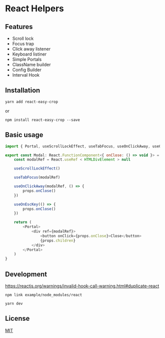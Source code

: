 # React Helpers

## Features

- Scroll lock
- Focus trap
- Click away listener
- Keyboard listiner
- Simple Portals
- ClassName builder
- Config Builder
- Interval Hook

## Installation

```shell
yarn add react-easy-crop
```

or

```shell
npm install react-easy-crop --save
```

## Basic usage

```js
import { Portal, useScrollLockEffect, useTabFocus, useOnClickAway, useOnEscKey } from 'react-easy-crop'

export const Modal: React.FunctionComponent<{ onClose: () => void }> = props => {
	const modalRef = React.useRef < HTMLDivElement > null

	useScrollLockEffect()

	useTabFocus(modalRef)

	useOnClickAway(modalRef, () => {
		props.onClose()
	})

	useOnEscKey(() => {
		props.onClose()
	})

	return (
		<Portal>
			<div ref={modalRef}>
				<button onClick={props.onClose}>Close</button>
				{props.children}
			</div>
		</Portal>
	)
}
```

## Development

https://reactjs.org/warnings/invalid-hook-call-warning.html#duplicate-react

```
npm link example/node_modules/react

yarn dev
```

## License

[MIT](https://github.com/ricardo-ch/react-easy-crop/blob/master/LICENSE)
